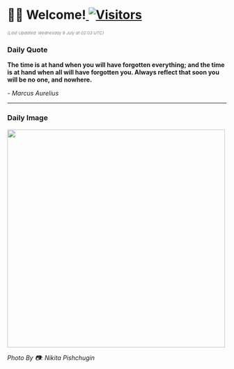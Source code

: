 <h1>👋🏽 Welcome!<a href="https://github.com/OmitNomis/"> <img src="https://visitor-badge.laobi.icu/badge?page_id=OmitNomis" alt="Visitors"></a></h1>

<i><p style="font-size: 0.6rem; color:gray">(Last Updated: Wednesday 9 July at 02:03 UTC)</p></i>

<h3> Daily Quote </h3>
<b><p>The time is at hand when you will have forgotten everything; and the time is at hand when all will have forgotten you. Always reflect that soon you will be no one, and nowhere.</p></b>
<i><caption style="font-size: 0.8rem; color:gray;">- Marcus Aurelius</caption></i>


<hr>

<h3>Daily Image</h3>
<a href="https://images.pexels.com/photos/32908779/pexels-photo-32908779.jpeg" target="_blank"><img style="height:500px;" src="https://images.pexels.com/photos/32908779/pexels-photo-32908779.jpeg"/></a>

<i><caption style="font-size: 0.8rem; color:gray;"> Photo By 📷: Nikita Pishchugin</caption></i>

